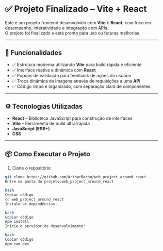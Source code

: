 # ✅ Projeto Finalizado – Vite + React

Este é um projeto frontend desenvolvido com **Vite** e **React**, com foco em desempenho, interatividade e integração com APIs.  
O projeto foi finalizado e está pronto para uso ou futuras melhorias.

---

## 🚀 Funcionalidades

- ✅ Estrutura moderna utilizando **Vite** para build rápida e eficiente
- ✅ Interface reativa e dinâmica com **React**
- ✅ Popups de validação para feedback de ações do usuário
- ✅ Troca dinâmica de imagens através de requisições a uma **API**
- ✅ Código limpo e organizado, com separação clara de componentes

---

## ⚙️ Tecnologias Utilizadas

- **React** – Biblioteca JavaScript para construção de interfaces
- **Vite** – Ferramenta de build ultrarrápida
- **JavaScript (ES6+)**
- **CSS**

---

## 📦 Como Executar o Projeto

1. Clone o repositório:

```bash
git clone https://github.com/ArthurBarbo/web_project_around_react
Entre na pasta do projeto:web_project_around_react

bash
Copiar código
cd web_project_around_react
Instale as dependências:

bash
Copiar código
npm install
Inicie o servidor de desenvolvimento:

bash
Copiar código
npm run dev
```
